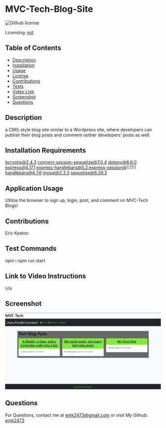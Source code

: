 
# MVC-Tech-Blog-Site
![Github license](https://img.shields.io/badge/mit-blue.svg)
 
Licensing: [mit](https://choosealicense.com/licenses/mit/)
    
## Table of Contents
  
- [Description](#description)
- [Installation](#installation-requirements)
- [Usage](#application-usage)
- [License](#licensing-information)
- [Contributions](#contributions)
- [Tests](#tests-commands)
- [Video Link](#link-to-video-instructions)
- [Screenshot](#screenshot)
- [Questions](#questions)
  
## Description
a CMS-style blog site similar to a Wordpress site, where developers can publish their blog posts and comment oother developers’ posts as well.
  
## Installation Requirements
bcryptjs@2.4.3 connect-session-sequelize@7.0.4 dotenv@8.6.0 express@4.17.1 express-handlebars@5.2.express-session@1.17.1 handlebars@4.7.6 mysql@2.3.3 sequelize@6.29.3
  
## Application Usage
Utilize the browser to sign up, login, post, and comment on MVC-Tech Blogs!
    
## Contributions
Eric Keeton
  
## Test Commands
npm i npm run start
  
## Link to Video Instructions
n/a
  
## Screenshot
![screenshot of application](./public/assets/screenShot1.png)
  
## Questions
For Questions, contact me at emk2473@gmail.com or visit My Github: [emk2473](https://github.com/emk2473)
  
  